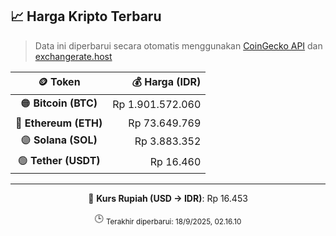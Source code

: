 

<!-- HARGA_KRIPTO -->
## 📈 Harga Kripto Terbaru

> Data ini diperbarui secara otomatis menggunakan [CoinGecko API](https://www.coingecko.com/) dan [exchangerate.host](https://exchangerate.host/)

<div align="center">

| 🪙 Token | 💰 Harga (IDR) |
|:------:|---------------:|
| 🟠 **Bitcoin (BTC)**   | Rp 1.901.572.060 |
| 🔵 **Ethereum (ETH)**  | Rp 73.649.769 |
| 🟣 **Solana (SOL)**    | Rp 3.883.352 |
| 🟢 **Tether (USDT)**   | Rp 16.460 |

---

💱 **Kurs Rupiah (USD → IDR)**: Rp 16.453

🕒 <sub>Terakhir diperbarui: 18/9/2025, 02.16.10</sub>

</div>
<!-- /HARGA_KRIPTO -->
